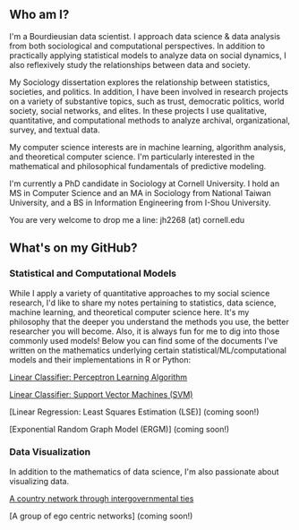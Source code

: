 ## Who am I?

I'm a Bourdieusian data scientist. I approach data science & data analysis from both sociological and computational perspectives. In addition to practically applying statistical models to analyze data on social dynamics, I also reflexively study the relationships between data and society.

My Sociology dissertation explores the relationship between statistics, societies, and politics. In addition, I have been involved in research projects on a variety of substantive topics, such as trust, democratic politics, world society, social networks, and elites. In these projects I use qualitative, quantitative, and computational methods to analyze archival, organizational, survey, and textual data.

My computer science interests are in machine learning, algorithm analysis, and theoretical computer science. I'm particularly interested in the mathematical and philosophical fundamentals of predictive modeling. 

I'm currently a PhD candidate in Sociology at Cornell University. I hold an MS in Computer Science and an MA in Sociology from National Taiwan University, and a BS in Information Engineering from I-Shou University.

You are very welcome to drop me a line: jh2268 (at) cornell.edu

## What's on my GitHub?

### Statistical and Computational Models
While I apply a variety of quantitative approaches to my social science research, I'd like to share my notes pertaining to statistics, data science, machine learning, and theoretical computer science here. It's my philosophy that the deeper you understand the methods you use, the better researcher you will become. Also, it is always fun for me to dig into those commonly used models! Below you can find some of the documents I've written on the mathematics underlying certain statistical/ML/computational models and their implementations in R or Python:

[Linear Classifier: Perceptron Learning Algorithm](https://jingmaoho.github.io/Perceptron_JMH.pdf)

[Linear Classifier: Support Vector Machines (SVM)](https://jingmaoho.github.io/SVM.pdf)

[Linear Regression: Least Squares Estimation (LSE)] (coming soon!)

[Exponential Random Graph Model (ERGM)] (coming soon!)


### Data Visualization
In addition to the mathematics of data science, I'm also passionate about visualizing data. 

[A country network through intergovernmental ties](https://jingmaoho.github.io/network.io.pdf)

[A group of ego centric networks] (coming soon!)
